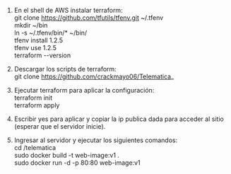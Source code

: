 1. En el shell de AWS instalar terraform:  
git clone https://github.com/tfutils/tfenv.git ~/.tfenv  
mkdir ~/bin  
ln -s ~/.tfenv/bin/* ~/bin/  
tfenv install 1.2.5  
tfenv use 1.2.5  
terraform --version  

2. Descargar los scripts de terraform:  
git clone https://github.com/crackmayo06/Telematica_

3. Ejecutar terraform para aplicar la configuración:  
terraform init  
terraform apply  

4. Escribir yes para aplicar y copiar la ip publica dada para acceder al sitio (esperar que el servidor inicie).

5. Ingresar al servidor y ejecutar los siguientes comandos:  
cd /telematica  
sudo docker build -t web-image:v1 .  
sudo docker run -d -p 80:80 web-image:v1
